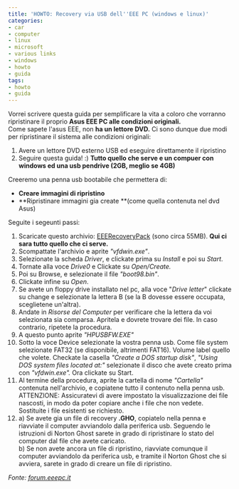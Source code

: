 ```yaml
---
title: 'HOWTO: Recovery via USB dell''EEE PC (windows e linux)'
categories:
- car
- computer
- linux
- microsoft
- various links
- windows
- howto
- guida
tags:
- howto
- guida
---
```

Vorrei scrivere questa guida per semplificare la vita a coloro che vorranno
ripristinare il proprio **Asus EEE PC alle condizioni originali.**  
Come sapete l'asus EEE, non **ha un lettore DVD.** Ci sono dunque due modi per
ripristinare il sistema alle condizioni originali:

  1. Avere un lettore DVD esterno USB ed eseguire direttamente il ripristino
  2. Seguire questa guida! :) **Tutto quello che serve e un compuer con windows ed una usb pendrive (2GB, meglio se 4GB)**
  

  
Creeremo una penna usb bootabile che permettera di:

  * **Creare immagini di ripristino**
  * **Ripristinare immagini gia create **(come quella contenuta nel dvd Asus)
  

  
Seguite i segeunti passi:

  1. Scaricate questo archivio: [EEERecoveryPack]({{site.url}}/files/eeerecovery.rar) (sono circa 55MB). **Qui ci sara tutto quello che ci serve.**
  2. Scompattate l'archivio e aprite _"vfdwin.exe"_.
  3. Selezionate la scheda _Driver_, e clickate prima su _Install_ e poi su _Start_.
  4. Tornate alla voce _Drive0_ e Clickate su _Open/Create._
  5. Poi su Browse, e selezionate il file _"boot98.bin"_.
  6. Clickate infine su _Open_.
  7. Se avete un floppy drive installato nel pc, alla voce "_Drive letter_" clickate su change e selezionate la lettera B (se la B dovesse essere occupata, sceglietene un'altra).
  8. Andate in _Risorse del Computer_ per verificare che la lettera da voi selezionata sia comparsa. Apritela e dovrete trovare dei file. In caso contrario, ripetete la procedura.
  9. A questo punto aprite _"HPUSBFW.EXE"_
  10. Sotto la voce Device selezionate la vostra penna usb. Come file system selezionate FAT32 (se disponibile, altrimenti FAT16). Volume label quello che volete. Checkate la casella _"Create a DOS startup disk"_, _"Using DOS system files located at:"_ selezionate il disco che avete creato prima con _"vfdwin.exe"._ Ora clickate su Start.
  11. Al termine della procedura, aprite la cartella di nome _"Cartella"_ contenuta nell'archivio, e copiatene tutto il contenuto nella penna usb. ATTENZIONE: Assicuratevi di avere impostato la visualizzazione dei file nascosti, in modo da poter copiare anche i file che non vedete. Sostituite i file esistenti se richiesto.
  12. a) Se avete gia un file di recovery **.GHO**, copiatelo nella penna e riavviate il computer avviandolo dalla periferica usb. Seguendo le istruzioni di Norton Ghost sarete in grado di ripristinare lo stato del computer dal file che avete caricato.  
b) Se non avete ancora un file di ripristino, riavviate comunque il computer
avviandolo da periferica usb, e tramite il Norton Ghost che si avviera, sarete
in grado di creare un file di ripristino.

  

_Fonte: [forum.eeepc.it](http://forum.eeepc.it/viewtopic.php?id=5077)_

